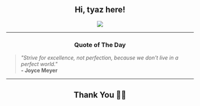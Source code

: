 <h2 align="center"> Hi, tyaz here!</h2>

<p align="center">
<a href="https://github.com/tyazx" alt="github streak"><img src="https://dvst-streak.herokuapp.com/?user=tyazx&theme=tokyonight&fire=DD472C"></a>
</p>

<hr>
<h3 align="center">Quote of The Day</h3>
<p align="center">
<blockquote>
<i>"Strive for excellence, not perfection, because we don't live in a perfect world."</i>
<br>
<b>- Joyce Meyer</b>
</blockquote>
</p>


<hr>
<h2 align="center">Thank You 🙏🏼</h2>
